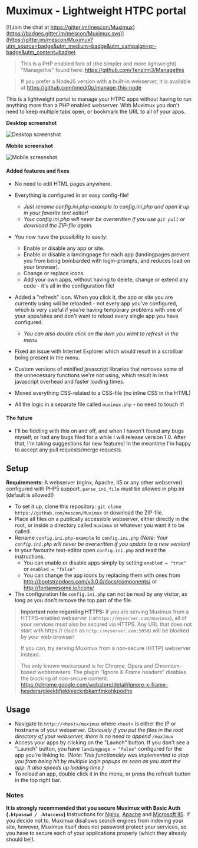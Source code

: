 # Muximux - Lightweight HTPC portal

[![Join the chat at https://gitter.im/mescon/Muximux](https://badges.gitter.im/mescon/Muximux.svg)](https://gitter.im/mescon/Muximux?utm_source=badge&utm_medium=badge&utm_campaign=pr-badge&utm_content=badge)

>This is a PHP enabled fork of (the simpler and more lightweight) "Managethis" found here:
> https://github.com/Tenzinn3/Managethis


> If you prefer a NodeJS version with a built-in webserver, it is available at https://github.com/onedr0p/manage-this-node

This is a lightweight portal to manage your HTPC apps without having to run anything more than a PHP enabled webserver.
With Muximux you don't need to keep multiple tabs open, or bookmark the URL to all of your apps.

**Desktop screenshot**

![Desktop screenshot](http://i.imgur.com/VguPTzR.jpg)

**Mobile screenshot**

![Mobile screenshot](https://i.imgur.com/a4N3TLx.jpg)

#### Added features and fixes
* No need to edit HTML pages anywhere.
* Everything is configured in an easy config-file!
  * *Just rename config.ini.php-example to config.ini.php and open it up in your favorite text editor!*
  * *Your config.ini.php will never be overwritten if you use ``git pull`` or download the ZIP-file again.*

* You now have the possibility to easily:
  * Enable or disable any app or site.
  * Enable or disable a landingpage for each app (landingpages prevent you from being bombarded with login-prompts, and reduces load on your browser).
  * Change or replace icons.
  * Add your own apps, without having to delete, change or extend any code - it's all in the configuration file!

* Added a "refresh" icon. When you click it, the app or site you are currently using will be reloaded - not every app you've configured, which is very useful if you're having temporary problems with one of your apps/sites and don't want to reload every single app you have configured.
  * *You can also double click on the item you want to refresh in the menu*

* Fixed an issue with Internet Explorer which would result in a scrollbar being present in the menu.
* Custom versions of minified javascript libraries that removes some of the unnecessary functions we're not using, which result in less javascript overhead and faster loading times.

* Moved everything CSS-related to a CSS-file (no inline CSS in the HTML)

* All the logic in a separate file called ``muximux.php`` - no need to touch it!

#### The future
* I'll be fiddling with this on and off, and when I haven't found any bugs myself, or had any bugs filed for a while I will release version 1.0. After that, I'm taking suggestions for new features! In the meantime I'm happy to accept any pull requests/merge requests.



## Setup
**Requirements:** A webserver (nginx, Apache, IIS or any other webserver) configured with PHP5 support.
`` parse_ini_file `` must be allowed in php.ini (default is allowed!)
- To set it up, clone this repository:
`` git clone https://github.com/mescon/Muximux `` or download the ZIP-file.
- Place all files on a publically accessible webserver, either directly in the root, or inside a directory called ``muximux`` or whatever you want it to be called.
- Rename ``config.ini.php-example`` to ``config.ini.php`` *(Note: Your ``config.ini.php`` will never be overwritten if you update to a new version)*
- In your favourite text-editor open ``config.ini.php`` and read the instructions.
  - You can enable or disable apps simply by setting ``enabled = "true"`` or ``enabled = "false"``
  - You can change the app icons by replacing them with ones from http://bootstrapdocs.com/v3.0.0/docs/components/ or http://fontawesome.io/icons/
- The configuration file ``config.ini.php`` can not be read by any visitor, as long as you don't remove the top part of the file.

 > **Important note regarding HTTPS:**
 > If you are serving Muximux from a HTTPS-enabled webserver (i.e``https://myserver.com/muximux``), all of your services must also be secured via HTTPS.
 > Any URL that does not start with https:// (such as ``http://myserver.com:5050``) will be blocked by your web-browser!
 >
 > If you can, try serving Muximux from a non-secure (HTTP) webserver instead.
 >
 > The only known workaround is for Chrome, Opera and Chromium-based webbrowsers.
 > The plugin "Ignore X-Frame headers" disables the blocking of non-secure content.
 > https://chrome.google.com/webstore/detail/ignore-x-frame-headers/gleekbfjekiniecknbkamfmkohkpodhe

## Usage
- Navigate to ``http://<host>/muximux`` where ``<host>`` is either the IP or hostname of your webserver. *Obviously if you put the files in the root directory of your webserver, there is no need to append ``/muximux``*
- Access your apps by clicking on the "Launch" button. If you don't see a "Launch" button, you have ``landingpage = "false"`` configured for the app you're linking to. *(Note: This functionality was implemented to stop you from being hit by multiple login popups as soon as you start the app. It also speeds up loading time.)*
- To reload an app, double click it in the menu, or press the refresh button in the top right bar.

### Notes
**It is strongly recommended that you secure Muximux with Basic Auth (``.htpasswd / .htaccess``)**
Instructions for [Nginx](https://www.digitalocean.com/community/tutorials/how-to-set-up-password-authentication-with-nginx-on-ubuntu-14-04), [Apache](https://www.digitalocean.com/community/tutorials/how-to-set-up-password-authentication-with-apache-on-ubuntu-14-04) and [Microsoft IIS](http://serverfault.com/a/272292).
If you decide not to, Muximux disallows search engines from indexing your site, however, Muximux itself does not password protect your services, so you have to secure each of your applications properly (which they already should be!).
